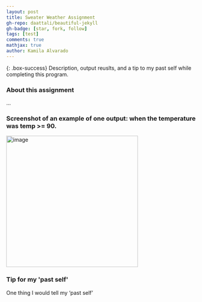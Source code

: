 ```yaml
---
layout: post
title: Sweater Weather Assignment
gh-repo: daattali/beautiful-jekyll
gh-badge: [star, fork, follow]
tags: [test]
comments: true
mathjax: true
author: Kamila Alvarado
---
```


{: .box-success}
Description, output reuslts, and a tip to my past self while completing this program.

### About this assignment
...

### Screenshot of an example of one output: when the temperature was temp >= 90.
<img src="https://kamila-alvarado.github.io/assets/img/swoutput.png" alt="image" width="350"/>

### Tip for my 'past self'

One thing I would tell my ‘past self’ 
